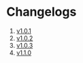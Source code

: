 # Changelogs
1.  [v1.0.1](v1_0_1.md)
2.  [v1.0.2](v1_0_2.md)
3.  [v1.0.3](v1_0_3.md)
4. [v1.1.0](v1_1_0.md)
